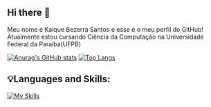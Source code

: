 ## Hi there 👋

<!--
**KaiqueSantos2004/KaiqueSantos2004** is a ✨ _special_ ✨ repository because its `README.md` (this file) appears on your GitHub profile.

Here are some ideas to get you started:

- 🔭 I’m currently working on ...
- 🌱 I’m currently learning ...
- 👯 I’m looking to collaborate on ...
- 🤔 I’m looking for help with ...
- 💬 Ask me about ...
- 📫 How to reach me: ...
- 😄 Pronouns: ...
- ⚡ Fun fact: ...
-->

Meu nome é Kaique Bezerra Santos e esse é o meu perfil do GitHub! Atualmente estou cursando Ciência da Computação na Universidade Federal da Paraíba(UFPB)

[![Anurag's GitHub stats](https://github-readme-stats.vercel.app/api?username=KaiqueSantos2004)](https://github.com/anuraghazra/github-readme-stats)
[![Top Langs](https://github-readme-stats.vercel.app/api/top-langs/?username=KaiqueSantos2004)](https://github.com/anuraghazra/github-readme-stats)


## 💡Languages and Skills:
[![My Skills](https://skillicons.dev/icons?i=js,html,css,c,cpp,py,elixir)](https://skillicons.dev)





